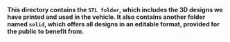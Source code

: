 <b>This directory contains the <code>STL folder</code>, which includes the 3D designs we have printed and used in the vehicle. It also contains another folder named <code>solid</code>, which offers all designs in an editable format, provided for the public to benefit from.</b>
